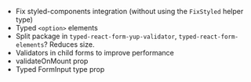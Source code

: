 -   Fix styled-components integration (without using the `FixStyled` helper type)
-   Typed `<option>` elements
-   Split package in `typed-react-form-yup-validator`, `typed-react-form-elements`? Reduces size.
-   Validators in child forms to improve performance
-   validateOnMount prop
-   Typed FormInput type prop
